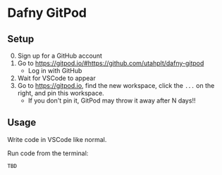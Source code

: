# Dafny GitPod

## Setup

0. Sign up for a GitHub account
1. Go to <https://gitpod.io/#https://github.com/utahplt/dafny-gitpod>
    * Log in with GitHub
2. Wait for VSCode to appear
3. Go to <https://gitpod.io>, find the new workspace, click the `...` on the
   right, and pin this workspace.
    * If you don't pin it, GitPod may throw it away after N days!!

## Usage

Write code in VSCode like normal.

Run code from the terminal:

```
TBD
```

